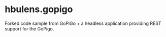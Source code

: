 # hbulens.gopigo

Forked code sample from GoPiGo + a headless application providing REST support for the GoPigo.
